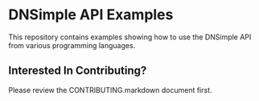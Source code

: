 # DNSimple API Examples

This repository contains examples showing how to use the DNSimple API from various programming languages.

## Interested In Contributing?

Please review the CONTRIBUTING.markdown document first.
